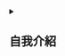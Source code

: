 <details>
<summary>
  
## 自我介紹

</summary>
<img src="https://github.com/derricktsai0904/Course/blob/main/2024.02%20%E6%99%BA%E6%85%A7%E5%9F%8E%E5%B8%82%E5%B0%8E%E8%AB%96/2024.02.23%20%E7%AC%AC%E4%B8%80%E5%A0%82/tsai.jpg" width="200" height="200">

|      履歷        |<img src="https://avatars.githubusercontent.com/u/22648375?v=4" width=100 height=100/>|
| ---------------- |:-----------------------------:|
| 姓名             | 陳宥閎                  |
| 學校             | 高雄科技大學                  |
| 電子郵件         | C110252270@nkust.edu.tw          |
| 選修             | 智慧城市導論                  |

觀看影片
<a href="https://www.youtube.com/shorts/ybgPWbXHEh8" target="_blank">賽車手的儀式感</a><br>
<a href="https://www.youtube.com/shorts/ybgPWbXHEh8" target="_blank"><img src="http://img.youtube.com/vi/_ybgPWbXHEh8/0.jpg" 
alt="賽車手的儀式感" width="400" height="250" border="10" /></a>
<br>影片取自 youtube

<br><br><br>
</details>
